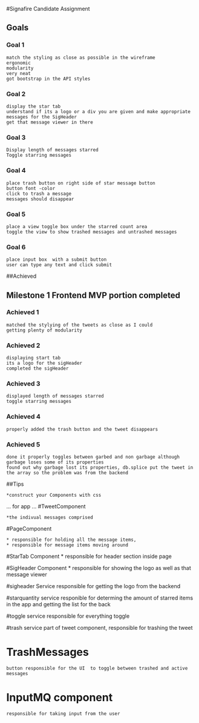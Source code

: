#Signafire Candidate Assignment

## Goals

### Goal 1
    match the styling as close as possible in the wireframe
    ergonomic
    modularity
    very neat
    got bootstrap in the API styles
    
###  Goal 2
	display the star tab
	understand if its a logo or a div you are given and make appropriate messages for the SigHeader
	get that message viewer in there

### Goal 3
    Display length of messages starred
    Toggle starring messages

### Goal 4   
	place trash button on right side of star message button
	button font -color
	click to trash a message
	messages should disappear

### Goal 5
	place a view toggle box under the starred count area
	toggle the view to show trashed messages and untrashed messages
		
### Goal 6
	place input box  with a submit button
	user can type any text and click submit


##Achieved

## Milestone 1 Frontend MVP portion completed
### Achieved 1
	
	matched the stylying of the tweets as close as I could
	getting plenty of modularity
 
### Achieved 2
	displaying start tab
	its a logo for the sigHeader
	completed the sigHeader

### Achieved 3
	displayed length of messages starred
	toggle starring messages 

### Achieved 4
	properly added the trash button and the tweet disappears	

### Achieved 5
	done it properly toggles between garbed and non garbage although garbage loses some of its properties
	found out why garbage lost its properties, db.splice put the tweet in the array so the problem was from the backend
	

	



##Tips

    *construct your Components with css

...
for app
...
#TweetComponent
    
    *the indivual messages comprised

#PageComponent
    
    * responsible for holding all the message items,
    * responsible for message items moving around

#StarTab Component
	* responsible for header section inside page

#SigHeader Component
	* responsible for showing the logo as well as that message viewer
	

#sigheader Service
	responsible for getting the logo from the backend
	
#starquantity service
    responible for determing the amount of starred items in the app and getting the list for the back

#toggle service
	responsible for everything toggle

#trash service
	part of tweet component, responsible for trashing the tweet		

# TrashMessages 
	button responsible for the UI  to toggle between trashed and active messages	
# InputMQ component
	responsible for taking input from the user	